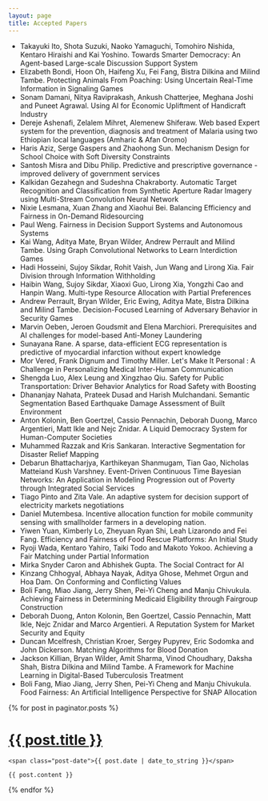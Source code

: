 ```yaml
---
layout: page
title: Accepted Papers
---
```


* Takayuki Ito, Shota Suzuki, Naoko Yamaguchi, Tomohiro Nishida, Kentaro Hiraishi and Kai Yoshino. Towards Smarter Democracy: An Agent-based Large-scale Discussion Support System
* Elizabeth Bondi, Hoon Oh, Haifeng Xu, Fei Fang, Bistra Dilkina and Milind Tambe. Protecting Animals From Poaching: Using Uncertain Real-Time Information in Signaling Games
* Sonam Damani, Nitya Raviprakash, Ankush Chatterjee, Meghana Joshi and Puneet Agrawal. Using AI for Economic Upliftment of Handicraft Industry
* Dereje Ashenafi, Zelalem Mihret, Alemenew Shiferaw. Web based Expert system for the prevention, diagnosis and treatment of Malaria using two Ethiopian local languages (Amharic & Afan Oromo)
* Haris Aziz, Serge Gaspers and Zhaohong Sun. Mechanism Design for School Choice with Soft Diversity Constraints
* Santosh Misra and Dibu Philip. Predictive and prescriptive governance - improved delivery of government services
* Kalkidan Gezahegn and Sudeshna Chakraborty. Automatic Target Recognition and Classification from Synthetic Aperture Radar Imagery using Multi-Stream Convolution Neural Network
* Nixie Lesmana, Xuan Zhang and Xiaohui Bei. Balancing Efficiency and Fairness in On-Demand Ridesourcing
* Paul Weng. Fairness in Decision Support Systems and Autonomous Systems
* Kai Wang, Aditya Mate, Bryan Wilder, Andrew Perrault and Milind Tambe. Using Graph Convolutional Networks to Learn Interdiction Games
* Hadi Hosseini, Sujoy Sikdar, Rohit Vaish, Jun Wang and Lirong Xia. Fair Division through Information Withholding
* Haibin Wang, Sujoy Sikdar, Xiaoxi Guo, Lirong Xia, Yongzhi Cao and Hanpin Wang. Multi-type Resource Allocation with Partial Preferences
* Andrew Perrault, Bryan Wilder, Eric Ewing, Aditya Mate, Bistra Dilkina and Milind Tambe. Decision-Focused Learning of Adversary Behavior in Security Games
* Marvin Oeben, Jeroen Goudsmit and Elena Marchiori. Prerequisites and AI challenges for model-based Anti-Money Laundering
* Sunayana Rane. A sparse, data-efficient ECG representation is predictive of myocardial infarction without expert knowledge
* Mor Vered, Frank Dignum and Timothy Miller. Let's Make It Personal : A Challenge in Personalizing Medical Inter-Human Communication
* Shengda Luo, Alex Leung and Xingzhao Qiu. Safety for Public Transportation: Driver Behavior Analytics for Road Safety with Boosting
* Dhananjay Nahata, Prateek Dusad and Harish Mulchandani. Semantic Segmentation Based Earthquake Damage Assessment of Built Environment
* Anton Kolonin, Ben Goertzel, Cassio Pennachin, Deborah Duong, Marco Argentieri, Matt Ikle and Nejc Znidar. A Liquid Democracy System for Human-Computer Societies
* Muhammed Razzak and Kris Sankaran. Interactive Segmentation for Disaster Relief Mapping
* Debarun Bhattacharjya, Karthikeyan Shanmugam, Tian Gao, Nicholas Matteiand Kush Varshney. Event-Driven Continuous Time Bayesian Networks: An Application in Modeling Progression out of Poverty through Integrated Social Services
* Tiago Pinto and Zita Vale. An adaptive system for decision support of electricity markets negotiations
* Daniel Mutembesa. Incentive allocation function for mobile community sensing with smallholder farmers in a developing nation.
* Yiwen Yuan, Kimberly Lo, Zheyuan Ryan Shi, Leah Lizarondo and Fei Fang. Efficiency and Fairness of Food Rescue Platforms: An Initial Study
* Ryoji Wada, Kentaro Yahiro, Taiki Todo and Makoto Yokoo. Achieving a Fair Matching under Partial Information
* Mirka Snyder Caron and Abhishek Gupta. The Social Contract for AI
* Kinzang Chhogyal, Abhaya Nayak, Aditya Ghose, Mehmet Orgun and Hoa Dam. On Conforming and Conflicting Values
* Boli Fang, Miao Jiang, Jerry Shen, Pei-Yi Cheng and Manju Chivukula. Achieving Fairness in Determining Medicaid Eligibility through Fairgroup Construction
* Deborah Duong, Anton Kolonin, Ben Goertzel, Cassio Pennachin, Matt Ikle, Nejc Znidar and Marco Argentieri. A Reputation System for Market Security and Equity
* Duncan Mcelfresh, Christian Kroer, Sergey Pupyrev, Eric Sodomka and John Dickerson. Matching Algorithms for Blood Donation
* Jackson Killian, Bryan Wilder, Amit Sharma, Vinod Choudhary, Daksha Shah, Bistra Dilkina and Milind Tambe. A Framework for Machine Learning in Digital-Based Tuberculosis Treatment
* Boli Fang, Miao Jiang, Jerry Shen, Pei-Yi Cheng and Manju Chivukula. Food Fairness: An Artificial Intelligence Perspective for SNAP Allocation


<div class="posts">
  {% for post in paginator.posts %}
  <div class="post">
    <h1 class="post-title">
      <a href="{{ post.url }}">
        {{ post.title }}
      </a>
    </h1>

    <span class="post-date">{{ post.date | date_to_string }}</span>

    {{ post.content }}
  </div>
  {% endfor %}
</div>
